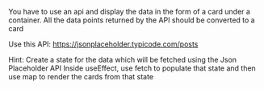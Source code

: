You have to use an api and display the data in the form of a card under a container. All the data points returned by the API should be converted to a card 

Use this API: https://jsonplaceholder.typicode.com/posts

Hint: Create a state for the data which will be fetched using the Json Placeholder API Inside useEffect, use fetch to populate that state and then use map to render the cards from that state